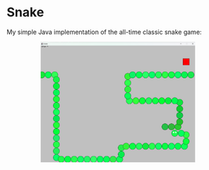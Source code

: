 # Snake
My simple Java implementation of the all-time classic snake game:
<p align="center">
  <img src="./screenshot-1.png" width="350">
</p>
